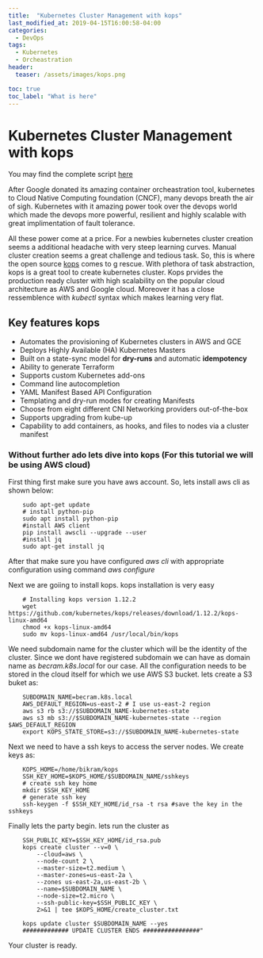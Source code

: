 ```yaml
---
title:  "Kubernetes Cluster Management with kops"
last_modified_at: 2019-04-15T16:00:58-04:00
categories:
  - DevOps
tags:
  - Kubernetes
  - Orcheastration
header:
  teaser: /assets/images/kops.png

toc: true
toc_label: "What is here"
---
```




# Kubernetes Cluster Management with kops
You may find the complete script [here](https://gist.github.com/Becram/d68009a56fff139bbfad982ffb5c204f)

After Google donated its amazing container orcheastration tool, kubernetes to Cloud Native Computing foundation (CNCF), many devops breath the air of sigh. Kubernetes with it amazing power took over the devops world which made the devops more powerful, resilient and highly scalable with great implimentation of fault tolerance.

All these power come at a price. For a newbies kubernetes cluster creation seems a additional headache with very steep learning curves. Manual cluster creation seems a great challenge and tedious task. So, this is where the open source [kops](https://github.com/kubernetes/kops) comes to g rescue. With plethora of task abstraction, kops is a great tool to create kubernetes cluster. Kops prvides the production ready cluster with high scalability on the popular cloud architecture as AWS and Google cloud. Moreover it has a close ressemblence with *kubectl* syntax which makes learning very flat.


## Key features kops

* Automates the provisioning of Kubernetes clusters in AWS and GCE
* Deploys Highly Available (HA) Kubernetes Masters
* Built on a state-sync model for **dry-runs** and automatic **idempotency**
* Ability to generate Terraform
* Supports custom Kubernetes add-ons
* Command line autocompletion
* YAML Manifest Based API Configuration
* Templating and dry-run modes for creating
 Manifests
* Choose from eight different CNI Networking providers out-of-the-box
* Supports upgrading from kube-up
* Capability to add containers, as hooks, and files to nodes via a cluster manifest


### Without further ado lets dive into kops (For this tutorial we will be using AWS cloud)

First thing first make sure you have aws account. So, lets install aws cli as shown below:

```
    sudo apt-get update
    # install python-pip
    sudo apt install python-pip
    #install AWS client
    pip install awscli --upgrade --user
    #install jq
    sudo apt-get install jq
```
After that make sure you have configured *aws cli* with appropriate configuration using command *aws configure*

Next we are goiing to install kops. kops installation is very easy

```
    # Installing kops version 1.12.2
    wget https://github.com/kubernetes/kops/releases/download/1.12.2/kops-linux-amd64
    chmod +x kops-linux-amd64
    sudo mv kops-linux-amd64 /usr/local/bin/kops
```
 We need subdomain name for the cluster which will be the identity of the cluster. Since we dont have  registered subdomain we can have as domain name as *becram.k8s.local* for our case. All the configuration needs to be stored in the cloud itself for which we use AWS S3 bucket. lets create a S3 buket as:

```
    SUBDOMAIN_NAME=becram.k8s.local
    AWS_DEFAULT_REGION=us-east-2 # I use us-east-2 region
    aws s3 rb s3://$SUBDOMAIN_NAME-kubernetes-state
    aws s3 mb s3://$SUBDOMAIN_NAME-kubernetes-state --region $AWS_DEFAULT_REGION
    export KOPS_STATE_STORE=s3://$SUBDOMAIN_NAME-kubernetes-state
```
Next we need to have a ssh keys to access the server nodes. We create  keys as:

```
    KOPS_HOME=/home/bikram/kops
    SSH_KEY_HOME=$KOPS_HOME/$SUBDOMAIN_NAME/sshkeys
    # create ssh key home
    mkdir $SSH_KEY_HOME
    # generate ssh key
    ssh-keygen -f $SSH_KEY_HOME/id_rsa -t rsa #save the key in the sshkeys
```

Finally lets the party begin. lets run the cluster as
```
    SSH_PUBLIC_KEY=$SSH_KEY_HOME/id_rsa.pub
    kops create cluster --v=0 \
        --cloud=aws \
        --node-count 2 \
        --master-size=t2.medium \
        --master-zones=us-east-2a \
        --zones us-east-2a,us-east-2b \
        --name=$SUBDOMAIN_NAME \
        --node-size=t2.micro \
        --ssh-public-key=$SSH_PUBLIC_KEY \
        2>&1 | tee $KOPS_HOME/create_cluster.txt

    kops update cluster $SUBDOMAIN_NAME --yes
    ############# UPDATE CLUSTER ENDS ################"

```
Your cluster is ready.

